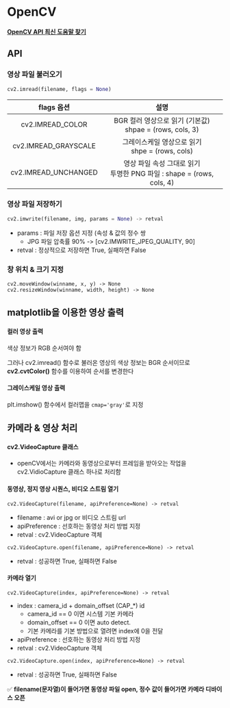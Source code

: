 # OpenCV 

 [**OpenCV API 최신 도움말 찾기**](http://docs.opencv.org/master/)

## API

### 영상 파일 불러오기

```python
cv2.imread(filename, flags = None)
```

|      flags 옵션      |                             설명                             |
| :------------------: | :----------------------------------------------------------: |
|   cv2.IMREAD_COLOR   | BGR 컬러 영상으로 읽기 (기본값)<br />shpae = (rows, cols, 3) |
| cv2.IMREAD_GRAYSCALE |     그레이스케일 영상으로 읽기<br />shpe = (rows, cols)      |
| cv2.IMREAD_UNCHANGED | 영상 파일 속성 그대로 읽기<br />투명한 PNG 파일 : shape = (rows, cols, 4) |

### 영상 파일 저장하기

````python
cv2.imwrite(filename, img, params = None) -> retval
````

- params : 파일 저장 옵션 지정 (속성 & 값의 정수 쌍
  + JPG 파일 압축률 90% -> [cv2.IMWRITE_JPEG_QUALITY, 90]
- retval : 정상적으로 저장하면 True, 실패하면 False

### 창 위치 & 크기 지정

```
cv2.moveWindow(winname, x, y) -> None
cv2.resizeWindow(winname, width, height) -> None
```

## matplotlib을 이용한 영상 출력

#### 컬러 영상 출력

색상 정보가 RGB 순서여야 함

그러나 cv2.imread() 함수로 불러온 영상의 색상 정보는 BGR 순서이므로 **cv2.cvtColor()** 함수를 이용하여 순서를 변경한다

#### 그레이스케일 영상 출력

plt.imshow() 함수에서 컬러맵을 `cmap='gray'`로 지정

## 카메라 & 영상 처리

#### cv2.VideoCapture 클래스

- openCV에서는 카메라와 동영상으로부터 프레임을 받아오는 작업을 cv2.VidioCapture 클래스 하나로 처리함

#### 동영상, 정지 영상 시퀀스, 비디오 스트림 열기

```
cv2.VideoCapture(filename, apiPreference=None) -> retval
```

- filename : avi or jpg or 비디오 스트림 url
- apiPreference : 선호하는 동영상 처리 방법 지정
- retval : cv2.VideoCapture 객체

```
cv2.VideoCapture.open(filename, apiPreference=None) -> retval
```

- retval : 성공하면 True, 실패하면 False

#### 카메라 열기

```
cv2.VideoCapture(index, apiPreference=None) -> retval
```

- index : camera_id + domain_offset (CAP_*) id
  + camera_id == 0 이면 시스템 기본 카메라
  + domain_offset == 0 이면 auto detect.
  + 기본 카메라를 기본 방법으로 열려면 index에 0을 전달
- apiPreference : 선호하는 동영상 처리 방법 지정
- retval : cv2.VideoCapture 객체

```
cv2.VideoCapture.open(index, apiPreference=None) -> retval
```

- retval : 성공하면 True, 실패하면 False

:white_check_mark: **filename(문자열)이 들어가면 동영상 파일 open, 정수 값이 들어가면 카메라 디바이스 오픈**


